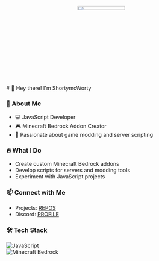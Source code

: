 <p align="center">
  <img src="https://media1.tenor.com/m/4HPIXrmeJU8AAAAC/packwatch-smokin-on-the-opps.gif/?imw=637&imh=358&ima=fit&impolicy=Letterbox&imcolor=%23000000&letterbox=true" width="50%" height="5%"/>
</p>
# 👋 Hey there! I'm ShortymcWorty  

### 🚀 About Me  
- 💻 JavaScript Developer  
- 🎮 Minecraft Bedrock Addon Creator  
- 🔧 Passionate about game modding and server scripting  

### 🔥 What I Do  
- Create custom Minecraft Bedrock addons  
- Develop scripts for servers and modding tools  
- Experiment with JavaScript projects  

### 📫 Connect with Me  
- Projects: [REPOS](https://github.com/ImShortDog?tab=repositories) 
- Discord: [PROFILE](https://discordapp.com/users/911570908827779073)

### 🛠️ Tech Stack  
![JavaScript](https://img.shields.io/badge/JavaScript-F7DF1E?style=for-the-badge&logo=javascript&logoColor=black)  
![Minecraft Bedrock](https://img.shields.io/badge/Minecraft%20Bedrock-47A248?style=for-the-badge&logo=minecraft&logoColor=white)  
